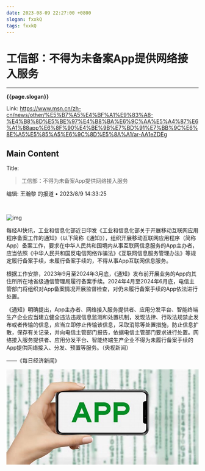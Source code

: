 ```yaml
---
date: 2023-08-09 22:27:00 +0800
slogan: fxxkQ
tags: fxxkQ
---
```


# 工信部：不得为未备案App提供网络接入服务

<link rel="stylesheet" href="../css/slogan.css">

---

<div class="slogan_div"><strong>{{page.slogan}}</strong></div>

Link: <https://www.msn.cn/zh-cn/news/other/%E5%B7%A5%E4%BF%A1%E9%83%A8-%E4%B8%8D%E5%BE%97%E4%B8%BA%E6%9C%AA%E5%A4%87%E6%A1%88app%E6%8F%90%E4%BE%9B%E7%BD%91%E7%BB%9C%E6%8E%A5%E5%85%A5%E6%9C%8D%E5%8A%A1/ar-AA1eZDEg>

## Main Content

Title:

> 工信部：不得为未备案App提供网络接入服务

编辑: 王瀚黎 的报道 • 2023/8/9 14:33:25

![img](data:image/png;base64,iVBORw0KGgoAAAANSUhEUgAAAAEAAAABCAQAAAC1HAwCAAAAC0lEQVR42mNkYAAAAAYAAjCB0C8AAAAASUVORK5CYII=)

![img](https://ts1.cn.mm.bing.net/th?id=ORMS.a80fbb97a93a37de7b8a988bb202eeef&pid=Wdp&w=612&h=304&qlt=90&c=1&rs=1&dpr=1&p=0)

每经AI快讯，工业和信息化部近日印发《工业和信息化部关于开展移动互联网应用程序备案工作的通知》（以下简称《通知》），组织开展移动互联网应用程序（简称App）备案工作，要求在中华人民共和国境内从事互联网信息服务的App主办者，应当依照《中华人民共和国反电信网络诈骗法》《互联网信息服务管理办法》等规定履行备案手续，未履行备案手续的，不得从事App互联网信息服务。

根据工作安排，2023年9月至2024年3月底，《通知》发布前开展业务的App向其住所所在地省级通信管理局履行备案手续。2024年4月至2024年6月底，电信主管部门将组织对App备案情况开展监督检查，对仍未履行备案手续的App依法进行处置。

《通知》明确提出，App主办者、网络接入服务提供者、应用分发平台、智能终端生产企业应当建立健全违法违规信息监测和处置机制，发现法律、行政法规禁止发布或者传输的信息，应当立即停止传输该信息，采取消除等处置措施，防止信息扩散，保存有关记录，并向电信主管部门报告，依据电信主管部门要求进行处置。网络接入服务提供者、应用分发平台、智能终端生产企业不得为未履行备案手续的App提供网络接入、分发、预置等服务。（央视新闻）

——《每日经济新闻》

![img](工信部：不得为未备案App提供网络接入服务.assets/th)